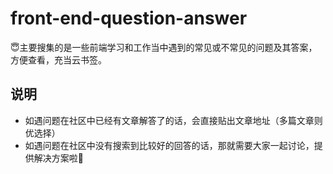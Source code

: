 # front-end-question-answer
😇主要搜集的是一些前端学习和工作当中遇到的常见或不常见的问题及其答案，方便查看，充当云书签。

## 说明
- 如遇问题在社区中已经有文章解答了的话，会直接贴出文章地址（多篇文章则优选择）
- 如遇问题在社区中没有搜索到比较好的回答的话，那就需要大家一起讨论，提供解决方案啦🐶
